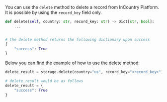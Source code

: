 You can use the `delete` method to delete a record from InCountry Platform. It is possible by using the `record_key` field only.
```python
def delete(self, country: str, record_key: str) -> Dict[str, bool]:
    ...


# the delete method returns the following dictionary upon success
{
    "success": True
}
```

Below you can find the example of how to use the delete method:
```python
delete_result = storage.delete(country="us", record_key="<record_key>")

# delete_result would be as follows
delete_result = {
    "success": True
}
